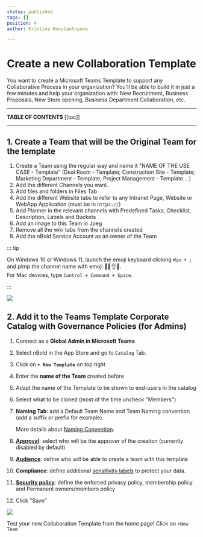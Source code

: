 ```yaml
---
status: published
tags: []
position: 4
author: Kristina Konstantnyova

---
```

# Create a new Collaboration Template

You want to create a Microsoft Teams Template to support any Collaborative Process in your organization? You'll be able to build it in just a few minutes and help your organization with: New Recruitment, Business Proposals, New Store opening, Business Department Collaboration, etc.

***

**TABLE OF CONTENTS** \[\[toc\]\]

***

## 1. Create a Team that will be the Original Team for the template

1. Create a Team using the regular way and name it "NAME OF THE USE CASE - Template" (Deal Room - Template; Construction Site - Template; Marketing Department - Template; Project Management - Template... )
2. Add the different Channels you want.
3. Add files and folders in Files Tab
4. Add the different Website tabs to refer to any Intranet Page, Website or WebApp Application (must be in `https://`)
5. Add Planner in the relevant channels with Predefined Tasks, Checklist, Description, Labels and Buckets
6. Add an image to this Team in Jpeg
7. Remove all the wiki tabs from the channels created
8. Add the nBold Service Account as an owner of the Team

::: tip

On Windows 10 or Windows 11, launch the emoji keyboard clicking `Win + ;` and pimp the channel name with emoji 💪💯👌😍.  
For Mac devices, type `Control + Command + Space`. 

:::

![](https://downloads.intercomcdn.com/i/o/462347098/2f4dddfcdc1c025f4f781728/Screenshot+2022-02-09+at+16.54.12.png)

## 2. Add it to the Teams Template Corporate Catalog with Governance Policies (for Admins)

 1. Connect as a **Global Admin in Microsoft Teams**
 2. Select nBold in the App Store and go to `Catalog` Tab.
 3. Click on **`+ New Template`** on top right
 4. Enter the **name of the Team** created before
 5. Adapt the name of the Template to be shown to end-users in the catalog
 6. Select what to be cloned (most of the time uncheck "Members")
 7. **Naming Tab**: add a Default Team Name and Team Naming convention (add a suffix or prefix for example).

    More details about [Naming Convention](/governance-policies/naming-conventions.md).
 8. [**Approval**](/governance-policies/approval.md): select who will be the approver of the creation (currently disabled by default)
 9. [**Audience**](/governance-policies/audience-targeting.md): define who will be able to create a team with this template
10. **Compliance**: define additional [sensitivity labels](/governance-policies/sensitivity-labels.md) to protect your data.
11. [**Security policy**](/governance-policies/security-policy.md): define the enforced privacy policy, membership policy and Permanent owners/members policy
12. Click "Save"

![](https://downloads.intercomcdn.com/i/o/462367031/3353d4a98c9d6385b3b5fdbf/Screenshot+2022-02-09+at+17.00.14.png)

Test your new Collaboration Template from the home page! Click on `+New Team`